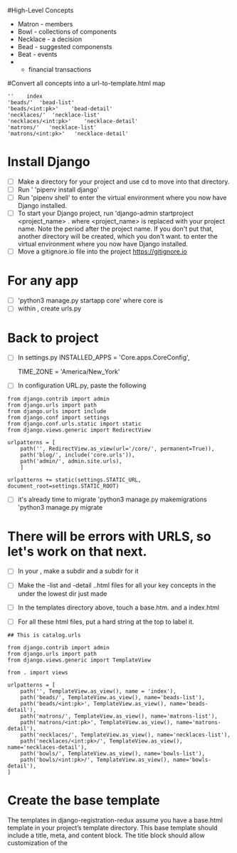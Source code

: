 #High-Level Concepts
* Matron - members
* Bowl - collections of components
* Necklace - a decision
* Bead - suggested componensts
* Beat - events
* - financial transactions

#Convert all concepts into a url-to-template.html map

    ''    index
    'beads/'  'bead-list'
    'beads/<int:pk>'    'bead-detail'
    'necklaces/'  'necklace-list'
    'necklaces/<int:pk>'    'necklace-detail'
    'matrons/'   'necklace-list'
    'matrons/<int:pk>'   'necklace-detail'

# Install Django
- [ ] Make a directory for your project and use cd to move into that directory.
- [ ] Run 
'
    'pipenv install django'
- [ ] Run 
    'pipenv shell' 
to enter the virtual environment where you now have Django installed.
- [ ] To start your Django project, run 
    'django-admin startproject <project_name> . 
where <project_name> is replaced with your project name. Note the period after the project name. If you don't put that, another directory will be created, which you don't want.
to enter the virtual environment where you now have Django installed.
- [ ] Move a gitignore.io file into the project https://gitignore.io

# For any app
- [ ] 'python3 manage.py startapp core'
where core is <app>
- [ ] within <app>, create urls.py
    
# Back to project
- [ ] In settings.py
    INSTALLED_APPS = 'Core.apps.CoreConfig', 
   
    TIME_ZONE = 'America/New_York'
- [ ] In configuration URL.py, paste the following

```
from django.contrib import admin
from django.urls import path
from django.urls import include
from django.conf import settings
from django.conf.urls.static import static
from django.views.generic import RedirectView

urlpatterns = [
    path('', RedirectView.as_view(url='/core/', permanent=True)),
    path('blog/', include('core.urls')),
    path('admin/', admin.site.urls),
    ]   
   
urlpatterns += static(settings.STATIC_URL, document_root=settings.STATIC_ROOT)
```

- [ ] it's already time to migrate
'python3 manage.py makemigrations
'python3 manage.py migrate

# There will be errors with URLS, so let's work on that next.
- [ ] In your <app>, make a subdir <templates> and a subdir for it <app>
- [ ] Make the -list and -detail ..html files for all your key concepts in the <app> under the lowest <app> dir just made
- [ ] In the templates directory above, touch a base.htm. and a index.html
- [ ] For all these html files, put a hard string at the top to label it.


```
## This is catalog.urls

from django.contrib import admin
from django.urls import path
from django.views.generic import TemplateView

from . import views

urlpatterns = [
    path('', TemplateView.as_view(), name = 'index'),
    path('beads/', TemplateView.as_view(), name='beads-list'),
    path('beads/<int:pk>', TemplateView.as_view(), name='beads-detail'),
    path('matrons/', TemplateView.as_view(), name='matrons-list'),
    path('matrons/<int:pk>', TemplateView.as_view(), name='matrons-detail'),
    path('necklaces/', TemplateView.as_view(), name='necklaces-list'),
    path('necklaces/<int:pk>/', TemplateView.as_view(), name='necklaces-detail'),
    path('bowls/', TemplateView.as_view(), name='bowls-list'),
    path('bowls/<int:pk>/', TemplateView.as_view(), name='bowls-detail'),
]
```


# Create the base template
The templates in django-registration-redux assume you have a base.html template in your project’s template directory. This base template should include a title, meta, and content block. The title block should allow customization of the <title> tag. The meta block should appear within the <head> tag to allow for custom <meta tags for security reasons. The content block should be within the <body> tag.

# Now let's study some redux pre-requesites.
https://django-registration-redux.readthedocs.io/en/latest/index.html

- [ ]
'pipenv install django-registration-redux
- [ ]
'python setup.py install
- [ ] Begin by adding 
'registration 
to the INSTALLED_APPS setting of your project, 
- [ ] and specifying one additional setting:
'ACCOUNT_ACTIVATION_DAYS = 7
'REGISTRATION_DEFAULT_FROM_EMAIL = "This string is from settings.py REGISTRATION_DEFAULT_FROM_EMAIL"
- [ ] Open project-level URLConf (urls.py) and add
ulr += path(r'^accounts/', include('registration.backends.default.urls')),
